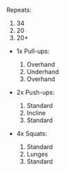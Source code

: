 Repeats:
1. 34
2. 20
3. 20+

- 1x Pull-ups:
	1. Overhand    
	2. Underhand
	3. Overhand

- 2x Push-ups:
	1. Standard    
	2. Incline    
	3. Standard

- 4x Squats:
	1. Standard    
	2. Lunges    
	3. Standard